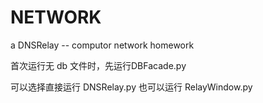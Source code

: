# NETWORK
a DNSRelay -- computor network homework

首次运行无 db 文件时，先运行DBFacade.py

可以选择直接运行 DNSRelay.py
也可以运行 RelayWindow.py

